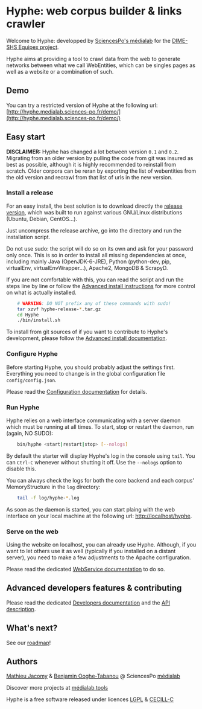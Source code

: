 # Hyphe: web corpus builder & links crawler

Welcome to Hyphe: developped by [SciencesPo's médialab](http://www.medialab.sciences-po.fr/) for the [DIME-SHS Equipex project](http://www.sciencespo.fr/dime-shs/).

Hyphe aims at providing a tool to crawl data from the web to generate networks between what we call WebEntities, which can be singles pages as well as a website or a combination of such.

## Demo

You can try a restricted version of Hyphe at the following url: [http://hyphe.medialab.sciences-po.fr/demo/](http://hyphe.medialab.sciences-po.fr/demo/)


## Easy start

__DISCLAIMER:__ Hyphe has changed a lot between version `0.1` and `0.2`. Migrating from an older version by pulling the code from git was insured as best as possible, although it is highly recommended to reinstall from scratch. Older corpora can be reran by exporting the list of webentities from the old version and recrawl from that list of urls in the new version.


### Install a release

For an easy install, the best solution is to download directly the [release version](https://github.com/medialab/Hypertext-Corpus-Initiative/releases), which was built to run against various GNU/Linux distributions (Ubuntu, Debian, CentOS...).

Just uncompress the release archive, go into the directory and run the installation script.

Do not use sudo: the script will do so on its own and ask for your password only once. This is so in order to install all missing dependencies at once, including mainly Java (OpenJDK-6-JRE), Python (python-dev, pip, virtualEnv, virtualEnvWrapper...), Apache2, MongoDB & ScrapyD.

If you are not comfortable with this, you can read the script and run the steps line by line or follow the [Advanced install instructions](doc/install.md) for more control on what is actually installed.

```bash
    # WARNING: DO NOT prefix any of these commands with sudo!
    tar xzvf hyphe-release-*.tar.gz
    cd Hyphe
    ./bin/install.sh
```

To install from git sources of if you want to contribute to Hyphe's development, please follow the [Advanced install documentation](doc/install.md).


### Configure Hyphe

Before starting Hyphe, you should probably adjust the settings first. Everything you need to change is in the global configuration file ```config/config.json```.

Please read the [Configuration documentation](doc/config.md) for details.


### Run Hyphe

Hyphe relies on a web interface communicating with a server daemon which must be running at all times.
To start, stop or restart the daemon, run (again, NO SUDO):

```bash
    bin/hyphe <start|restart|stop> [--nologs]
```

By default the starter will display Hyphe's log in the console using ```tail```. You can ```Ctrl-C``` whenever without shutting it off. Use the ```--nologs``` option to disable this.

You can always check the logs for both the core backend and each corpus' MemoryStructure in the ```log``` directory:

```bash
    tail -f log/hyphe-*.log
```

As soon as the daemon is started, you can start plaing with the web interface on your local machine at the following url: [http://localhost/hyphe](http://localhost/hyphe).


### Serve on the web

Using the website on localhost, you can already use Hyphe. Although, if you want to let others use it as well (typically if you installed on a distant server), you need to make a few adjustments to the Apache configuration.

Please read the dedicated [WebService documentation](doc/serve.md) to do so.


## Advanced developers features & contributing

Please read the dedicated [Developers documentation](doc/dev.md) and the [API description](doc/api.md).


## What's next?

See our [roadmap](doc/roadmap.md)!


## Authors

[Mathieu Jacomy](https://github.com/jacomyma) & [Benjamin Ooghe-Tabanou](https://github.com/boogheta) @ SciencesPo [médialab](https://github.com/medialab)

Discover more projects at [médialab tools](http://tools.medialab.sciences-po.fr/)

Hyphe is a free software released under licences [LGPL](LICENSE.LGPL) &amp; [CECILL-C](LICENSE.CECILL-C)
